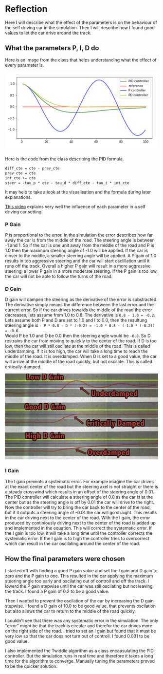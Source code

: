 # Reflection
Here I will describe what the effect of the parameters is on the behaviour of the self driving car in the simulation. Then I will describe how I found good values to let the car drive around the track.

## What the parameters P, I, D do

Here is an image from the class that helps understanding what the effect of every parameter is.

![pid_image](./pid.png)

Here is the code from the class describing the PID formula.

```
diff_cte = cte - prev_cte
prev_cte = cte
int_cte += cte
steer = -tau_p * cte - tau_d * diff_cte - tau_i * int_cte
```

It may help to take a look at the visualisation and the formula during later explanations.

[This video](https://www.youtube.com/watch?v=4Y7zG48uHRo) explains very well the influence of each parameter in a self driving car setting.

### P Gain
P is proportional to the error. In the simulation the error describes how far away the car is from the middle of the road. The steering angle is between -1 and 1. So if the car is one unit away from the middle of the road and P is 1.0 then the maximum steering angle of -1.0 will be applied. If the car is closer to the middle, a smaller steering angle will be applied. A P gain of 1.0 results in too aggressive steering and the car will start osclillation until it runs off the track. Overall a higher P gain will result in a more aggressive steering, a lower P gain in a more moderate steering. If the P gain is too low, the car will not be able to follow the turns of the road.


### D Gain
D gain will dampen the steering as the derivative of the error is substracted. The derivative simply means the difference between the last error and the current error. So if the car drives towards the middle of the road the error decreases, lets assume from 1.0 to 0.8. The derivative is `0.8 - 1.0 = -0.2`.  Lets assume both P and D are set to 1.0 and I to 0.0, then the resultung steering angle is `- P * 0.8 - D * (-0.2) = -1.0 * 0.8 - (-1.0 * (-0.2)) = -0.6`.  
Would P be 1.0 and D be 0.0 then the steering angle would be `-0.8`. So D restrains the car from moving to quickly to the center of the road. If D is too low, then the car will still oscilate at the middle of the road. This is called underdamping. If it is too high, the car will take a long time to reach the middle of the road. It is overdamped. When D is set to a good value, the car will arrive at the middle of the road quickly, but not oscilate. This is called critically-damped.

![dampening example image](./dampening.png)

### I Gain
The I gain prevents a systematic error. For example imagine the car drives at the exact center of the road but the steering axel is not straight or there is a steady crosswind which results in an offset of the steering angle of 0.01. The PID controller will calculate a steering angle of 0.0 as the car is at the center but as the steering angle is off by 0.01 the car will drive to the right. Now the controller will try to bring the car back to the center of the road, but if it outputs a steering angle of -0.01 the car will go straight. This results in the car driving next to the center of the road. With the I gain, the error produced by continiously driving next to the center of the road is added up and implemented in the equation. This will correct the systematic error. If the I gain is too low, it will take a long time until the controller corrects the systematic error. If the I gain is to high the controller tries to overcorrect which can result in the car oscilating around the center of the road. 



## How the final parameters were chosen

I started off with finding a good P gain value and set the I gain and D gain to zero and the P gain to one. This resulted in the car applying the maximum steering angle too early and oscilating out of controll and off the track. I lowerd the P gain stepwise until the car was still oscilating but not leaving the track. I found a P gain of 0.2 to be a good value.

Then I wanted to prevent the oscilation of the car by increasing the D gain stepwise. I found a D gain of 10.0 to be good value, that prevents oscilation but also allows the car to return to the middle of the road quickly.

I couldn't see that there was any systematic error in the simulation. The only "error" might be that the track is circular and therefor the car drives more on the right side of the road. I tried to set an I gain but found that it must be very low so that the car does not turn out of controll. I found 0.001 to be good value.

I also implemented the Twiddle algorithm as a class encapsulating the PID controller. But the simulation runs in real time and therefore it takes a long time for the algorithm to converge. Manually tuning the parameters proved to be the quicker solution.